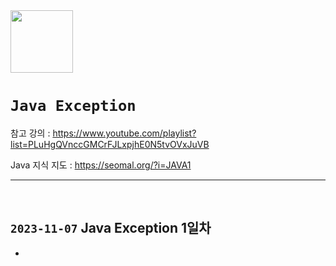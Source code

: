 <img src="https://github.com/sonkeehoon/Java/assets/81700507/262a6b64-78e0-4b91-8b0a-f5aebe090a0b" width="100" height="100">

# `Java Exception`

참고 강의 : https://www.youtube.com/playlist?list=PLuHgQVnccGMCrFJLxpjhE0N5tvOVxJuVB

Java 지식 지도 : https://seomal.org/?i=JAVA1

<hr><br>

## `2023-11-07` Java Exception 1일차
- 


<br>
